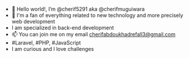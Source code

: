 - 👋 Hello world!, I’m @cherif5291 aka @cherifmuguiwara
- 👀 I'm a fan of everything related to new technology and more precisely web development
- I am specialized in back-end development
- 📫 You can join me on my email cherifabdoukhadrefall3@gmail.com
- #Laravel, #PHP, #JavaScript
- I am curious and I love challenges
<!---
cherif5291/cherif5291 is a ✨ special ✨ repository because its `README.md` (this file) appears on your GitHub profile.
You can click the Preview link to take a look at your changes.
--->
